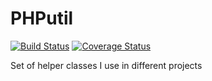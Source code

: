# PHPutil

[![Build Status](https://travis-ci.org/zozlak/PHPutil.svg?branch=master)](https://travis-ci.org/zozlak/PHPutil)
[![Coverage Status](https://coveralls.io/repos/github/zozlak/PHPutil/badge.svg?branch=master)](https://coveralls.io/github/zozlak/PHPutil?branch=master)

Set of helper classes I use in different projects

